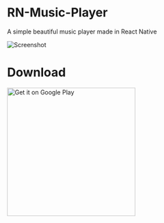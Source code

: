 # RN-Music-Player
A simple beautiful music player made in React Native

![Screenshot](https://lh3.googleusercontent.com/gqLTi56HcGl9aCvwASCeksOcMnfaOpNpk2-69mMt1j-ZwuSB6Xv6-drSEuMd3D0R4A8=w1920-h929-rw)

# Download
<a href='https://play.google.com/store/apps/details?id=com.rnmusic.player'><img alt='Get it on Google Play' width="300" src='https://play.google.com/intl/en_us/badges/static/images/badges/en_badge_web_generic.png'/></a>
